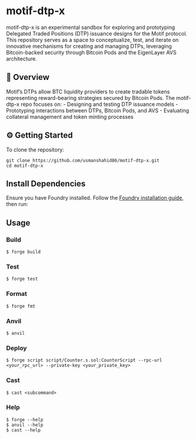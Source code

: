 # motif-dtp-x

motif-dtp-x is an experimental sandbox for exploring and prototyping Delegated Traded Positions (DTP) issuance designs for the Motif protocol. This repository serves as a space to conceptualize, test, and iterate on innovative mechanisms for creating and managing DTPs, leveraging Bitcoin-backed security through Bitcoin Pods and the EigenLayer AVS architecture.

## 🚀 Overview

Motif’s DTPs allow BTC liquidity providers to create tradable tokens representing reward-bearing strategies secured by Bitcoin Pods. The motif-dtp-x repo focuses on:
	-	Designing and testing DTP issuance models
	-	Prototyping interactions between DTPs, Bitcoin Pods, and AVS
	-	Evaluating collateral management and token minting processes

## ⚙️ Getting Started

To clone the repository:
````
git clone https://github.com/usmanshahid86/motif-dtp-x.git
cd motif-dtp-x
````

## Install Dependencies

Ensure you have Foundry installed. Follow the [Foundry installation guide](), then run:

## Usage

### Build

```shell
$ forge build
```

### Test

```shell
$ forge test
```

### Format

```shell
$ forge fmt
```

### Anvil

```shell
$ anvil
```

### Deploy

```shell
$ forge script script/Counter.s.sol:CounterScript --rpc-url <your_rpc_url> --private-key <your_private_key>
```

### Cast

```shell
$ cast <subcommand>
```

### Help

```shell
$ forge --help
$ anvil --help
$ cast --help
```
